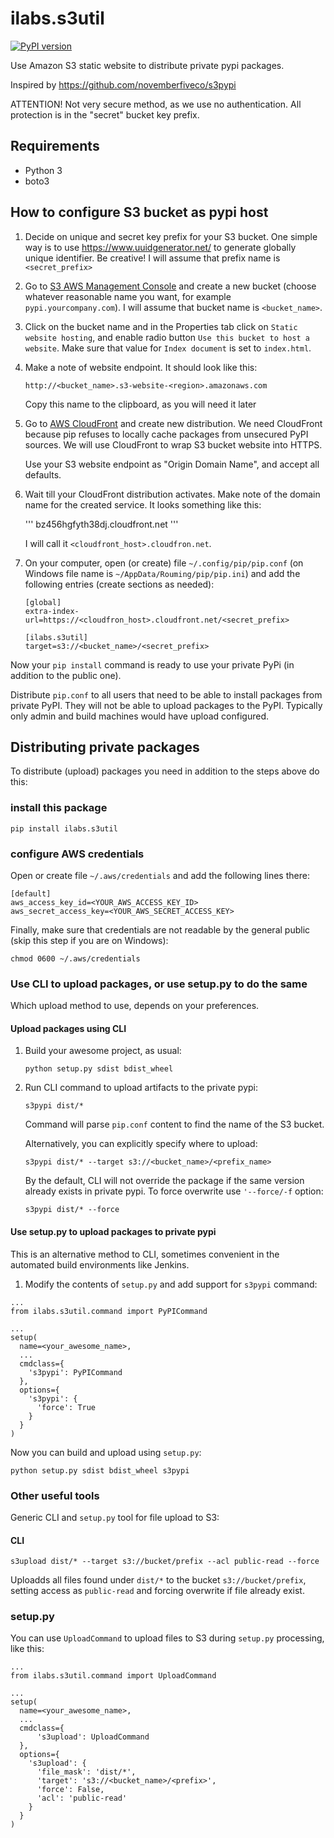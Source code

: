 # ilabs.s3util
[![PyPI version](https://badge.fury.io/py/ilabs.s3util.svg)](https://badge.fury.io/py/ilabs.s3util)

Use Amazon S3 static website to distribute private pypi packages.

Inspired by https://github.com/novemberfiveco/s3pypi

ATTENTION! Not very secure method, as we use no authentication. All protection is in
the "secret" bucket key prefix.

## Requirements

* Python 3
* boto3

## How to configure S3 bucket as pypi host

1. Decide on unique and secret key prefix for your S3 bucket. One simple way is to
   use https://www.uuidgenerator.net/ to generate globally unique identifier.
   Be creative! I will assume that prefix name is `<secret_prefix>`

2. Go to [S3 AWS Management Console](https://console.aws.amazon.com/s3/home)
   and create a new bucket (choose whatever reasonable name you want,
   for example `pypi.yourcompany.com`). I will assume that bucket name is `<bucket_name>`.

3. Click on the bucket name and in the Properties tab click on
   `Static website hosting`, and enable radio button
   `Use this bucket to host a website`. Make sure that value for
   `Index document` is set to `index.html`.

4. Make a note of website endpoint. It should look like this:

   ```
   http://<bucket_name>.s3-website-<region>.amazonaws.com
   ```
   Copy this name to the clipboard, as you will need it later

5. Go to [AWS CloudFront](https://console.aws.amazon.com/cloudfront/home) and create
   new distribution. We need CloudFront because pip refuses to locally cache packages
   from unsecured PyPI sources. We will use CloudFront to wrap S3 bucket website into HTTPS.
   
   Use your S3 website endpoint as "Origin Domain Name", and accept all defaults.

6. Wait till your CloudFront distribution activates. Make note of the domain name for the
   created service. It looks something like this:
   
   '''
   bz456hgfyth38dj.cloudfront.net
   '''
   
   I will call it `<cloudfront_host>.cloudfron.net`.

6. On your computer, open (or create) file `~/.config/pip/pip.conf` (on Windows file name is `~/AppData/Rouming/pip/pip.ini`) and
   add the following entries (create sections as needed):

   ```
   [global]
   extra-index-url=https://<cloudfron_host>.cloudfront.net/<secret_prefix>
   
   [ilabs.s3util]
   target=s3://<bucket_name>/<secret_prefix>
   ```

Now your `pip install` command is ready to use your private PyPi (in addition
to the public one).

Distribute `pip.conf` to all users that need to be able to install packages from private PyPI. They will not be
able to upload packages to the PyPI. Typically only admin and build machines would have upload configured.

## Distributing private packages

To distribute (upload) packages you need in addition to the steps above do this:

### install this package
```
pip install ilabs.s3util
```

### configure AWS credentials
Open or create file  `~/.aws/credentials` and add the following lines there:
```
[default]
aws_access_key_id=<YOUR_AWS_ACCESS_KEY_ID>
aws_secret_access_key=<YOUR_AWS_SECRET_ACCESS_KEY>
```
Finally, make sure that credentials are not readable by the general public (skip this step if you are on Windows):
```
chmod 0600 ~/.aws/credentials
```

### Use CLI to upload packages, or use setup.py to do the same

Which upload method to use, depends on your preferences.

#### Upload packages using CLI

1. Build your awesome project, as usual:
   ```
   python setup.py sdist bdist_wheel
   ```
2. Run CLI command to upload artifacts to the private pypi:
   ```
   s3pypi dist/*
   ```
   Command will parse `pip.conf` content to find the name of the
   S3 bucket.

   Alternatively, you can explicitly specify where to upload:
   ```
   s3pypi dist/* --target s3://<bucket_name>/<prefix_name>
   ```

   By the default, CLI will not override the package if the same version already
   exists in private pypi. To force overwrite use `'--force/-f` option:
   ```
   s3pypi dist/* --force
   ```

#### Use setup.py to upload packages to private pypi   
This is an alternative method to CLI, sometimes convenient in the automated
build environments like Jenkins.

1. Modify the contents of `setup.py` and add support for `s3pypi` command:
```
...
from ilabs.s3util.command import PyPICommand

...
setup(
  name=<your_awesome_name>,
  ...
  cmdclass={
    's3pypi': PyPICommand
  },
  options={
    's3pypi': {
      'force': True
    }
  }
)
```

Now you can build and upload using `setup.py`:

```
python setup.py sdist bdist_wheel s3pypi
```

### Other useful tools
Generic CLI and `setup.py` tool for file upload to S3:

#### CLI
```
s3upload dist/* --target s3://bucket/prefix --acl public-read --force
```

Uploadds all files found under `dist/*` to the bucket `s3://bucket/prefix`, setting
access as `public-read` and forcing overwrite if file already exist.

### setup.py
You can use `UploadCommand` to upload files to S3 during `setup.py` processing, like this:
```
...
from ilabs.s3util.command import UploadCommand

...
setup(
  name=<your_awesome_name>,
  ...
  cmdclass={
      's3upload': UploadCommand
  },
  options={
    's3upload': {
      'file_mask': 'dist/*',
      'target': 's3://<bucket_name>/<prefix>',
      'force': False,
      'acl': 'public-read'
    }
  }
)
```
